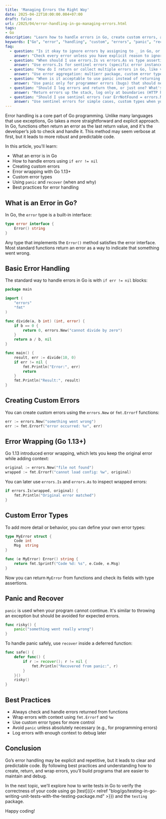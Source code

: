 ```yaml
---
title: 'Managing Errors the Right Way'
date: 2025-04-22T10:00:00.004+07:00
draft: false
url: /2025/04/error-handling-in-go-managing-errors.html
tags:
- Go
description: "Learn how to handle errors in Go, create custom errors, and understand best practices for error management."
keywords: ["Go", "error", "handling", "custom", "errors", "panic", "recover", "best practices"]
faq:
  - question: "Is it okay to ignore errors by assigning to _ in Go, or should I check every error?"
    answer: "Check every error unless you have explicit reason to ignore and document why. Ignoring errors causes silent failures--data corruption, security holes, crashes. When checking is mandatory: (1) File operations: os.Open(), file.Write()--ignoring means writing to closed file, data loss. (2) Network operations: http.Get(), conn.Write()--silent failures, user sees blank page. (3) Database: db.Exec(), tx.Commit()--data inconsistency, lost writes. (4) Parsing: json.Unmarshal(), strconv.Atoi()--use zero value silently, wrong behavior. When ignoring is acceptable: (1) Close in defer: defer file.Close()--already handled error from operations, close failure non-critical. (2) Best-effort cleanup: os.Remove(tmpFile)--temp file deletion fails, not catastrophic. (3) Formatting: fmt.Fprintf(w, ...)--Writer interface doesn't fail in practice (buffers), but check in production. Document ignoring: // Ignoring error: close is best-effort, data already written. Good pattern: if err := file.Close(); err != nil { log.Printf(\"close failed: %v\", err) }--at least log. Linters: errcheck tool catches unchecked errors: go install github.com/kisielk/errcheck@latest; errcheck ./.... Production: enable in CI to enforce. Anti-pattern: _, _ = fmt.Fprintf(w, ...)--double ignore shows sloppiness. Best practice: return errors up stack until actionable layer (HTTP handler logs, CLI exits), don't swallow."
  - question: "When should I use errors.Is vs errors.As vs type assertion for error checking?"
    answer: "Use errors.Is for sentinel errors (specific error instances), errors.As for error types (extracting custom fields), type assertion rarely (legacy code). errors.Is: compares error to target, unwraps chain: if errors.Is(err, sql.ErrNoRows) { return ErrNotFound }. Use when: checking against known sentinel like io.EOF, os.ErrNotExist, context.Canceled. Works through wrapping: err := fmt.Errorf('query failed: %w', sql.ErrNoRows); errors.Is(err, sql.ErrNoRows) -> true. errors.As: extracts specific error type from chain: var e *MyError; if errors.As(err, &e) { fmt.Println(e.Code) }. Use when: need custom error fields (status code, retryable flag, validation errors). Example: type ValidationError struct { Field string }; if errors.As(err, &valErr) { return 400, valErr.Field }. Type assertion (legacy): if e, ok := err.(*MyError); ok { ... }--doesn't unwrap, breaks with wrapping. Only use: pre-Go-1.13 code, performance-critical path (errors.As has overhead). Decision tree: (1) Known sentinel -> errors.Is. (2) Custom struct with fields -> errors.As. (3) Simple type check without unwrap -> type assertion (rare). Common mistakes: (1) errors.Is(&err, target)--pass err not &err. (2) errors.As(err, e)--pass &e not e (pointer to pointer). (3) Using == for comparison: if err == io.EOF--works only if not wrapped, fragile. Best practice: define sentinel errors: var ErrNotFound = errors.New(\"not found\"), return wrapped: fmt.Errorf(\"user lookup: %w\", ErrNotFound), check with Is. Custom types: return MyError{Code: 404}, extract with As."
  - question: "How do I return or collect multiple errors in Go, like validation errors from multiple fields?"
    answer: "Use error aggregation: multierr package, custom error type with slice, or errors.Join (Go 1.20+). Problem: validating struct with 5 fields, want all errors not just first. Naive: return on first error--user fixes one, submits again, sees next error (bad UX). Solution 1 (errors.Join, Go 1.20+): var errs []error; if user.Name == \"\" { errs = append(errs, errors.New(\"name required\")) }; if user.Age < 0 { errs = append(errs, errors.New(\"age invalid\")) }; return errors.Join(errs...)--combines into single error, each extractable with errors.Is/As. Iterate: for _, err := range allErrors { ... } (need unwrap loop). Solution 2 (hashicorp/go-multierr): import \"go.uber.org/multierr\"; err := multierr.Append(err, validateName()); err = multierr.Append(err, validateAge()); return err. Errors() method returns slice. Solution 3 (custom type): type ValidationErrors []error; func (ve ValidationErrors) Error() string { return fmt.Sprintf(\"%d errors: %v\", len(ve), ve) }. Append as you validate, return. Solution 4 (map for field errors): type FieldErrors map[string]error; return FieldErrors{\"name\": ErrRequired, \"age\": ErrInvalid}--API-friendly. When to use: (1) Validation -> FieldErrors map or custom type (JSON response). (2) Concurrent operations -> multierr (append from goroutines). (3) Sequential checks -> errors.Join. Don't: ignore subsequent errors after first--user frustration. Production: return structured errors: {\"errors\": [{\"field\": \"name\", \"message\": \"required\"}]} for APIs. Tools: github.com/go-playground/validator for struct validation with tags."
  - question: "When is it acceptable to use panic instead of returning an error in Go?"
    answer: "Use panic only for programmer errors (bugs) that should never happen in production, not for expected failures. Panic cases: (1) Unrecoverable initialization: db, err := sqlx.Connect(...); if err != nil { panic(err) }--app can't start without DB. (2) Impossible conditions: switch val { case A: ...; case B: ...; default: panic(\"unreachable\") }--logic bug if reached. (3) Nil pointer bugs: if obj == nil { panic(\"obj must not be nil\") }--caller violated contract. (4) Index out of bounds: slice[100] panics if len < 100--programming error. Don't panic for: (1) File not found--return error, caller decides (log, retry, fallback). (2) Network timeout--expected, handle gracefully. (3) Invalid user input--validate, return error. (4) Database constraint violation--business logic error, not crash. Recover from panic: use in servers/APIs to prevent crash: defer func() { if r := recover(); r != nil { log.Errorf(\"panic: %v\", r); http.Error(w, \"Internal Error\", 500) } }()--recover in handler, log, return error response. Libraries: never panic--return errors, let caller decide. Binaries: panic in main() for init failures ok--fast fail. Go standard library panics: (1) slice bounds. (2) nil pointer dereference. (3) concurrent map writes. (4) close closed channel--all programmer errors. Best practice: panic = bug, error = expected failure. If you're unsure -> return error. Production: monitor panic rate--should be zero, any panic is bug to fix. Anti-pattern: panic(\"user not found\")--this is expected, return error."
  - question: "Should I log errors and return them, or just one? What's the best practice?"
    answer: "Return errors up the stack, log only at boundaries (HTTP handlers, main, workers)--avoid duplicate logs. Problem: logging at every layer creates noise: service logs, repository logs, handler logs--same error 3+ times in logs, hard to trace. Anti-pattern: func getUser(id int) (*User, error) { user, err := db.Query(...); if err != nil { log.Printf(\"query failed: %v\", err); return nil, err }; return user, nil }--caller also logs, duplicate. Best practice: return with context, log once at boundary: func getUser(id int) (*User, error) { user, err := db.Query(...); if err != nil { return nil, fmt.Errorf(\"get user %d: %w\", id, err) }; return user, nil }--wrap with context. Handler logs: func handler(w http.ResponseWriter, r *http.Request) { user, err := svc.GetUser(42); if err != nil { log.Printf(\"handler error: %v\", err); http.Error(w, \"Not Found\", 404); return } }--logs once with full context chain. Exceptions to return-only: (1) Background workers: log before retry--no caller to handle. (2) Graceful degradation: log error, use fallback: if err != nil { log.Warnf(\"cache miss: %v\", err); return db.Load() }. (3) Metrics: log.WithFields for structured logging, count error types. When to log: (1) Unexpected errors (500s). (2) Security events (auth failures). (3) Rate limiting triggered. When NOT to log: (1) Expected errors (404 user not found)--clutter. (2) Validation failures--return to user. (3) Context.Canceled--user canceled, not error. Structured logging: log.WithError(err).WithField(\"user_id\", id).Error(\"lookup failed\")--enables filtering in log aggregators. Best practice: wrap errors with context as they bubble (fmt.Errorf with %w), log once at top with all context, return clean error to user."
  - question: "Should I use sentinel errors (var ErrNotFound = errors.New()) or custom error types (type NotFoundError struct{})?"
    answer: "Use sentinel errors for simple cases, custom types when you need to attach data (ID, fields, codes). Sentinel errors: var ErrNotFound = errors.New(\"not found\"); var ErrInvalidInput = errors.New(\"invalid input\"). Benefits: (1) Simple--one-liner definition. (2) Comparable with errors.Is: if errors.Is(err, ErrNotFound) { ... }. (3) Wrapped errors maintain identity: fmt.Errorf(\"user: %w\", ErrNotFound)--still matchable. Use when: error is boolean (happened or not), no extra context needed. Examples: io.EOF, sql.ErrNoRows, context.Canceled. Custom types: type NotFoundError struct { Resource string; ID int }; func (e NotFoundError) Error() string { return fmt.Sprintf(\"%s %d not found\", e.Resource, e.ID) }. Benefits: (1) Attach data--extract with errors.As: var nfe NotFoundError; if errors.As(err, &nfe) { log.Printf(\"missing: %s/%d\", nfe.Resource, nfe.ID) }. (2) Implement Is/As methods for custom matching. (3) Type-specific behavior: retryable, temporary, timeout interfaces. Use when: need structured error info (API responses with codes, validation with field names). Comparison: sentinel for control flow (retry on ErrTimeout), custom for rich errors (return JSON: {\"error\": \"validation\", \"fields\": [...]}). Anti-pattern: sentinel with formatted messages: errors.New(fmt.Sprintf(\"user %d not found\", id))--can't compare, every instance unique. Best practice: define domain sentinels (var ErrUserNotFound), wrap with context: fmt.Errorf(\"load user %d: %w\", id, ErrUserNotFound). API errors: custom type with Code int, HTTPStatus int. Internal errors: sentinels. Production: sentinel errors in public API (exported), custom types for internal rich errors."
---
```


Error handling is a core part of Go programming. Unlike many languages that use exceptions, Go takes a more straightforward and explicit approach. In Go, functions often return an error as the last return value, and it's the developer’s job to check and handle it. This method may seem verbose at first, but it leads to more robust and predictable code.

In this article, you'll learn:

*   What an error is in Go
*   How to handle errors using `if err != nil`
*   Creating custom errors
*   Error wrapping with Go 1.13+
*   Custom error types
*   Using `panic` and `recover` (when and why)
*   Best practices for error handling

What is an Error in Go?
-----------------------

In Go, the `error` type is a built-in interface:

```go
type error interface {
    Error() string
} 
```

Any type that implements the `Error()` method satisfies the error interface. Most standard functions return an error as a way to indicate that something went wrong.

Basic Error Handling
--------------------

The standard way to handle errors in Go is with `if err != nil` blocks:

```go
package main

import (
    "errors"
    "fmt"
)

func divide(a, b int) (int, error) {
    if b == 0 {
        return 0, errors.New("cannot divide by zero")
    }
    return a / b, nil
}

func main() {
    result, err := divide(10, 0)
    if err != nil {
        fmt.Println("Error:", err)
        return
    }
    fmt.Println("Result:", result)
} 
```

Creating Custom Errors
----------------------

You can create custom errors using the `errors.New` or `fmt.Errorf` functions:

```go
err := errors.New("something went wrong")
err := fmt.Errorf("error occurred: %v", err) 
```

Error Wrapping (Go 1.13+)
-------------------------

Go 1.13 introduced error wrapping, which lets you keep the original error while adding context:

```go
original := errors.New("file not found")
wrapped := fmt.Errorf("cannot load config: %w", original) 
```

You can later use `errors.Is` and `errors.As` to inspect wrapped errors:

```go
if errors.Is(wrapped, original) {
    fmt.Println("Original error matched")
} 
```

Custom Error Types
------------------

To add more detail or behavior, you can define your own error types:

```go
type MyError struct {
    Code int
    Msg  string
}

func (e MyError) Error() string {
    return fmt.Sprintf("Code %d: %s", e.Code, e.Msg)
} 
```

Now you can return `MyError` from functions and check its fields with type assertions.

Panic and Recover
-----------------

`panic` is used when your program cannot continue. It's similar to throwing an exception but should be avoided for expected errors.

```go
func risky() {
    panic("something went really wrong")
} 
```

To handle panic safely, use `recover` inside a deferred function:

```go
func safe() {
    defer func() {
        if r := recover(); r != nil {
            fmt.Println("Recovered from panic:", r)
        }
    }()
    risky()
} 
```

Best Practices
--------------

*   Always check and handle errors returned from functions
*   Wrap errors with context using `fmt.Errorf` and `%w`
*   Use custom error types for more control
*   Avoid `panic` unless absolutely necessary (e.g., for programming errors)
*   Log errors with enough context to debug later

Conclusion
----------

Go’s error handling may be explicit and repetitive, but it leads to clear and predictable code. By following best practices and understanding how to create, return, and wrap errors, you’ll build programs that are easier to maintain and debug.

In the next topic, we'll explore how to write tests in Go to verify the correctness of your code using go [test]({{< relref "blog/go/testing-in-go-writing-unit-tests-with-the-testing-package.md" >}}) and the `testing` package.

Happy coding!